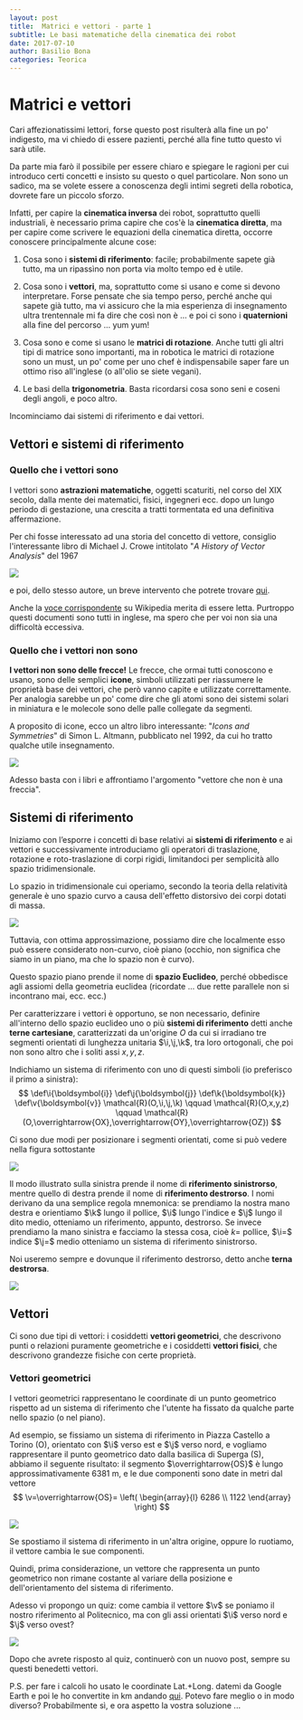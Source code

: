 ```yaml
---
layout: post
title:  Matrici e vettori - parte 1
subtitle: Le basi matematiche della cinematica dei robot
date: 2017-07-10
author: Basilio Bona
categories: Teorica
---
```


# Matrici e vettori

Cari affezionatissimi lettori, forse questo post risulterà alla fine un po' indigesto, ma vi chiedo di essere pazienti, perché alla fine tutto questo vi sarà utile.

Da parte mia farò il possibile per essere chiaro e spiegare le ragioni per cui introduco certi concetti e insisto su questo o quel particolare. Non sono un sadico, ma se volete essere a conoscenza degli intimi segreti della robotica, dovrete fare un piccolo sforzo.

Infatti, per capire la **cinematica inversa** dei robot, soprattutto quelli industriali, è necessario prima capire che cos'è la **cinematica diretta**, ma per capire come scrivere le equazioni della cinematica diretta, occorre conoscere principalmente alcune cose:

1. Cosa sono i **sistemi di riferimento**: facile; probabilmente sapete già tutto, ma un ripassìno non porta via molto tempo ed è utile.

2. Cosa sono i **vettori**, ma, soprattutto come si usano e come si devono interpretare. Forse pensate che sia tempo perso, perché anche qui sapete già tutto, ma vi assicuro che la mia esperienza di insegnamento ultra trentennale mi fa dire che così non è ... e poi ci sono i **quaternioni** alla fine del percorso ... yum yum!

3. Cosa sono e come si usano le **matrici di rotazione**.  Anche tutti gli altri tipi di matrice sono importanti, ma in robotica le matrici di rotazione sono un must, un po' come per uno chef è indispensabile saper fare un ottimo riso all'inglese (o all'olio se siete vegani).  

4. Le basi della **trigonometria**. Basta ricordarsi cosa sono seni e coseni degli angoli, e poco altro.

Incominciamo dai sistemi di riferimento e dai vettori.

## Vettori e sistemi di riferimento

### Quello che i vettori sono

I vettori sono **astrazioni matematiche**, oggetti scaturiti, nel corso del XIX secolo, dalla mente dei matematici, fisici, ingegneri ecc. dopo un lungo periodo di gestazione, una crescita a tratti tormentata ed una definitiva affermazione.

Per chi fosse interessato ad una storia del concetto di vettore, consiglio l'interessante libro di Michael J. Crowe intitolato "*A History of Vector Analysis*" del 1967

![](/assets/imgs/2017-07-10-Matrici-e-vettori-01.md/EwuITji.png)

e poi, dello stesso autore, un breve intervento che potrete trovare [qui](http://worrydream.com/refs/Crowe-HistoryOfVectorAnalysis.pdf).

Anche la [voce corrispondente](https://en.wikipedia.org/wiki/A_History_of_Vector_Analysis) su Wikipedia merita di essere letta. Purtroppo questi documenti sono tutti in inglese, ma spero che per voi non sia una difficoltà eccessiva.

### Quello che i vettori **non** sono

**I vettori non sono delle frecce!** Le frecce, che ormai tutti conoscono e usano, sono delle semplici **icone**, simboli utilizzati per riassumere le proprietà base dei vettori, che però vanno capite e utilizzate correttamente. Per analogia sarebbe un po' come dire che gli atomi sono dei sistemi solari in miniatura e le molecole sono delle palle collegate da segmenti.

A proposito di icone, ecco un altro libro interessante: "*Icons and Symmetries*" di  Simon L. Altmann, pubblicato nel 1992, da cui ho tratto qualche utile insegnamento.

![](/assets/imgs/2017-07-10-Matrici-e-vettori-01.md/ZA3nKRo.png)

Adesso basta con i libri e affrontiamo l'argomento "vettore che non è una freccia".

## Sistemi di riferimento

Iniziamo con l’esporre i concetti di base relativi ai **sistemi di riferimento** e ai vettori e successivamente introduciamo gli operatori di traslazione, rotazione e roto-traslazione di corpi rigidi, limitandoci per semplicità allo spazio tridimensionale.

Lo spazio in tridimensionale cui operiamo, secondo la teoria della relatività generale è uno spazio curvo a causa dell'effetto distorsivo dei corpi dotati di massa.

![](/assets/imgs/2017-07-10-Matrici-e-vettori-01.md/rVm9FQE.png)

Tuttavia, con ottima approssimazione, possiamo dire che localmente esso può essere considerato non-curvo, cioè piano (occhio, non significa che siamo in un piano, ma che lo spazio non è curvo).

Questo spazio piano prende il nome di **spazio Euclideo**, perché obbedisce agli assiomi della geometria euclidea (ricordate ... due rette parallele non si incontrano mai, ecc. ecc.)

Per caratterizzare i vettori è opportuno, se non necessario, definire all'interno dello spazio euclideo uno o più **sistemi di riferimento** detti anche **terne cartesiane**, caratterizzati da un'origine $O$ da cui si irradiano tre segmenti orientati di lunghezza unitaria $\i,\j,\k$, tra loro ortogonali, che poi non sono altro che i soliti assi $x,y,z$.

Indichiamo un sistema di riferimento con uno di questi simboli (io preferisco il primo a sinistra):
$$
\def\i{\boldsymbol{i}}
\def\j{\boldsymbol{j}}
\def\k{\boldsymbol{k}}
\def\v{\boldsymbol{v}}
\mathcal{R}(O,\i,\j,\k) \qquad
\mathcal{R}(O,x,y,z)
\qquad
\mathcal{R}(O,\overrightarrow{OX},\overrightarrow{OY},\overrightarrow{OZ})
$$

Ci sono due modi per posizionare i segmenti orientati, come si può vedere nella figura sottostante

![](/assets/imgs/2017-07-10-Matrici-e-vettori-01.md/WRFu5SZ.png)

Il modo illustrato sulla sinistra prende il nome di **riferimento sinistrorso**, mentre quello di destra prende il nome di **riferimento destrorso**. I nomi derivano da una semplice regola mnemonica: se prendiamo la nostra mano destra e orientiamo $\k$ lungo il pollice, $\i$  lungo l'indice e $\j$ lungo il dito medio, otteniamo un riferimento, appunto, destrorso. Se invece prendiamo la mano sinistra e facciamo la stessa cosa, cioè $k=$ pollice, $\i=$ indice $\j=$ medio otteniamo un sistema di riferimento sinistrorso.

Noi useremo sempre e dovunque il riferimento destrorso, detto anche **terna destrorsa**.

![](/assets/imgs/2017-07-10-Matrici-e-vettori-01.md/Y6cRQ8B.png)

## Vettori

Ci sono due tipi di vettori: i cosiddetti **vettori geometrici**, che descrivono punti o relazioni puramente geometriche  e i cosiddetti **vettori fisici**, che descrivono grandezze fisiche con certe proprietà.

### Vettori geometrici

I vettori geometrici rappresentano le coordinate di un punto geometrico rispetto ad un sistema di riferimento che l'utente ha fissato da qualche parte nello spazio (o nel piano).

Ad esempio, se fissiamo un sistema di riferimento in Piazza Castello a Torino (O), orientato con $\i$ verso est e $\j$ verso nord, e vogliamo rappresentare il punto geometrico dato dalla basilica di Superga (S), abbiamo il seguente risultato: il segmento $\overrightarrow{OS}$ è lungo approssimativamente 6381 m, e le due componenti sono date in metri dal vettore
$$
\v=\overrightarrow{OS}=
\left(
\begin{array}{l}
6286
\\
1122
\end{array}
\right)
$$

![](/assets/imgs/2017-07-10-Matrici-e-vettori-01.md/j6SM0Uc.png)

Se spostiamo il sistema di riferimento in un'altra origine, oppure lo ruotiamo, il vettore cambia le sue componenti.

Quindi, prima considerazione, un vettore che rappresenta un punto geometrico non rimane costante al variare della posizione e dell'orientamento del sistema di riferimento.

Adesso vi propongo un quiz: come cambia il vettore $\v$ se poniamo il nostro riferimento al Politecnico, ma con gli assi orientati $\i$ verso nord e $\j$ verso ovest?

![](/assets/imgs/2017-07-10-Matrici-e-vettori-01.md/Xj1OSrL.png)

Dopo che avrete risposto al quiz, continuerò con un nuovo post, sempre su questi benedetti vettori.

P.S. per fare i calcoli ho usato le coordinate Lat.+Long. datemi da Google Earth e poi le ho convertite in km andando [qui](https://www.sunearthtools.com/it/tools/distance.php). Potevo fare meglio o in modo diverso? Probabilmente sì, e ora aspetto la vostra soluzione ...
